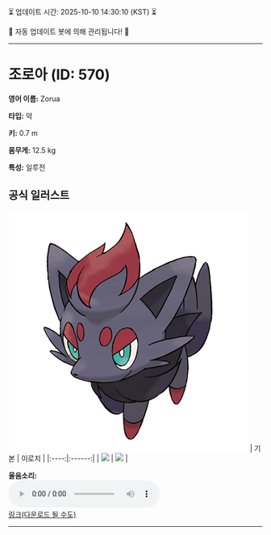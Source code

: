 
⏳ 업데이트 시간: 2025-10-10 14:30:10 (KST) ⏳

🤖 자동 업데이트 봇에 의해 관리됩니다! 🤖

---

# 조로아 (ID: 570)
**영어 이름:** Zorua

**타입:** 악

**키:** 0.7 m

**몸무게:** 12.5 kg

**특성:** 일루전

## 공식 일러스트
![](https://raw.githubusercontent.com/PokeAPI/sprites/master/sprites/pokemon/other/official-artwork/570.png)
| 기본 | 이로치 |
|:----:|:------:|
| <img src="http://play.pokemonshowdown.com/sprites/ani/zorua.gif" width="200"> | <img src="http://play.pokemonshowdown.com/sprites/ani-shiny/zorua.gif" width="200"> |

**울음소리:**<br><audio controls src="https://raw.githubusercontent.com/PokeAPI/cries/main/cries/pokemon/latest/570.ogg"></audio><br> [링크(다운로드 될 수도)](https://raw.githubusercontent.com/PokeAPI/cries/main/cries/pokemon/latest/570.ogg)


---
